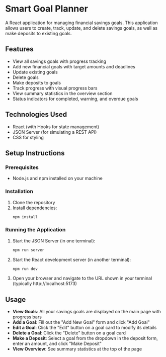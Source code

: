 # Smart Goal Planner

A React application for managing financial savings goals. This application allows users to create, track, update, and delete savings goals, as well as make deposits to existing goals.

## Features

- View all savings goals with progress tracking
- Add new financial goals with target amounts and deadlines
- Update existing goals
- Delete goals
- Make deposits to goals
- Track progress with visual progress bars
- View summary statistics in the overview section
- Status indicators for completed, warning, and overdue goals

## Technologies Used

- React (with Hooks for state management)
- JSON Server (for simulating a REST API)
- CSS for styling

## Setup Instructions

### Prerequisites

- Node.js and npm installed on your machine

### Installation

1. Clone the repository
2. Install dependencies:
   ```bash
   npm install
   ```

### Running the Application

1. Start the JSON Server (in one terminal):
   ```bash
   npm run server
   ```

2. Start the React development server (in another terminal):
   ```bash
   npm run dev
   ```

3. Open your browser and navigate to the URL shown in your terminal (typically http://localhost:5173)

## Usage

- **View Goals**: All your savings goals are displayed on the main page with progress bars
- **Add a Goal**: Fill out the "Add New Goal" form and click "Add Goal"
- **Edit a Goal**: Click the "Edit" button on a goal card to modify its details
- **Delete a Goal**: Click the "Delete" button on a goal card
- **Make a Deposit**: Select a goal from the dropdown in the deposit form, enter an amount, and click "Make Deposit"
- **View Overview**: See summary statistics at the top of the page